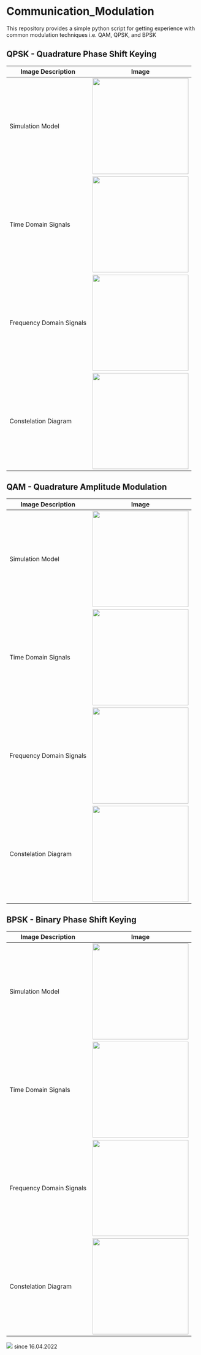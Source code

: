 # Communication_Modulation
This repository provides a simple python script for getting experience with common modulation techniques i.e. QAM, QPSK, and BPSK

## QPSK - Quadrature Phase Shift Keying

Image Description |  Image
------------ |  -------------
Simulation Model |  <img src="https://github.com/SaKi1309/Communication_Modulation/blob/main/imgs/psk_model.PNG" width="250" /> 
Time Domain Signals |  <img src="https://github.com/SaKi1309/Communication_Modulation/blob/main/imgs/psk_timedomain.PNG" width="250" /> 
Frequency Domain Signals |  <img src="https://github.com/SaKi1309/Communication_Modulation/blob/main/imgs/psk_fft.PNG" width="250" /> 
Constelation Diagram |  <img src="https://github.com/SaKi1309/Communication_Modulation/blob/main/imgs/psk_constulation.PNG" width="250" /> 

## QAM - Quadrature Amplitude Modulation

Image Description |  Image
------------ |  -------------
Simulation Model |  <img src="https://github.com/SaKi1309/Communication_Modulation/blob/main/imgs/qam_model.PNG" width="250" /> 
Time Domain Signals |  <img src="https://github.com/SaKi1309/Communication_Modulation/blob/main/imgs/qam_timedomain.PNG" width="250" /> 
Frequency Domain Signals |  <img src="https://github.com/SaKi1309/Communication_Modulation/blob/main/imgs/qam_fft.PNG" width="250" /> 
Constelation Diagram |  <img src="https://github.com/SaKi1309/Communication_Modulation/blob/main/imgs/qam_constulation.PNG" width="250" /> 

## BPSK - Binary Phase Shift Keying

Image Description |  Image
------------ |  -------------
Simulation Model |  <img src="https://github.com/SaKi1309/Communication_Modulation/blob/main/imgs/bpsk_model.PNG" width="250" /> 
Time Domain Signals |  <img src="https://github.com/SaKi1309/Communication_Modulation/blob/main/imgs/bpsk_timedomain.PNG" width="250" /> 
Frequency Domain Signals |  <img src="https://github.com/SaKi1309/Communication_Modulation/blob/main/imgs/bpsk_fft.PNG" width="250" /> 
Constelation Diagram |  <img src="https://github.com/SaKi1309/Communication_Modulation/blob/main/imgs/bpsk_constulation.PNG" width="250" /> 

![](https://komarev.com/ghpvc/?username=saschakirchCommunicationModulation&color=yellow) since 16.04.2022
